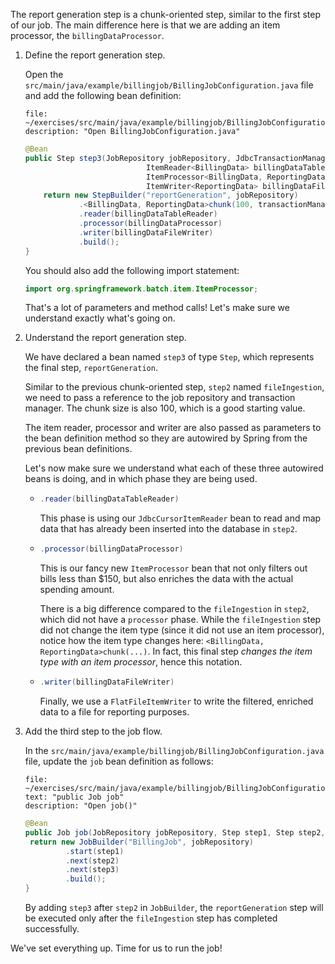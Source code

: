The report generation step is a chunk-oriented step, similar to the first step of our job. The main difference here is that we are adding an item processor, the `billingDataProcessor`.

1. Define the report generation step.

   Open the `src/main/java/example/billingjob/BillingJobConfiguration.java` file and add the following bean definition:

   ```editor:open-file
   file: ~/exercises/src/main/java/example/billingjob/BillingJobConfiguration.java
   description: "Open BillingJobConfiguration.java"
   ```

   ```java
   @Bean
   public Step step3(JobRepository jobRepository, JdbcTransactionManager transactionManager,
                              ItemReader<BillingData> billingDataTableReader,
                              ItemProcessor<BillingData, ReportingData> billingDataProcessor,
                              ItemWriter<ReportingData> billingDataFileWriter) {
       return new StepBuilder("reportGeneration", jobRepository)
               .<BillingData, ReportingData>chunk(100, transactionManager)
               .reader(billingDataTableReader)
               .processor(billingDataProcessor)
               .writer(billingDataFileWriter)
               .build();
   }
   ```

   You should also add the following import statement:

   ```java
   import org.springframework.batch.item.ItemProcessor;
   ```

   That's a lot of parameters and method calls! Let's make sure we understand exactly what's going on.

1. Understand the report generation step.

   We have declared a bean named `step3` of type `Step`, which represents the final step, `reportGeneration`.

   Similar to the previous chunk-oriented step, `step2` named `fileIngestion`, we need to pass a reference to the job repository and transaction manager. The chunk size is also 100, which is a good starting value.

   The item reader, processor and writer are also passed as parameters to the bean definition method so they are autowired by Spring from the previous bean definitions.

   Let's now make sure we understand what each of these three autowired beans is doing, and in which phase they are being used.

   - ```java
     .reader(billingDataTableReader)
     ```

     This phase is using our `JdbcCursorItemReader` bean to read and map data that has already been inserted into the database in `step2`.

   - ```java
     .processor(billingDataProcessor)
     ```

     This is our fancy new `ItemProcessor` bean that not only filters out bills less than $150, but also enriches the data with the actual spending amount.

     There is a big difference compared to the `fileIngestion` in `step2`, which did not have a `processor` phase. While the `fileIngestion` step did not change the item type (since it did not use an item processor), notice how the item type changes here: `<BillingData, ReportingData>chunk(...)`. In fact, this final step _changes the item type with an item processor_, hence this notation.

   - ```java
     .writer(billingDataFileWriter)
     ```

     Finally, we use a `FlatFileItemWriter` to write the filtered, enriched data to a file for reporting purposes.

1. Add the third step to the job flow.

   In the `src/main/java/example/billingjob/BillingJobConfiguration.java` file, update the `job` bean definition as follows:

   ```editor:select-matching-text
   file: ~/exercises/src/main/java/example/billingjob/BillingJobConfiguration.java
   text: "public Job job"
   description: "Open job()"
   ```

   ```java
   @Bean
   public Job job(JobRepository jobRepository, Step step1, Step step2, Step step3) {
   	return new JobBuilder("BillingJob", jobRepository)
   			.start(step1)
   			.next(step2)
   			.next(step3)
   			.build();
   }
   ```

   By adding `step3` after `step2` in `JobBuilder`, the `reportGeneration` step will be executed only after the `fileIngestion` step has completed successfully.

We've set everything up. Time for us to run the job!
